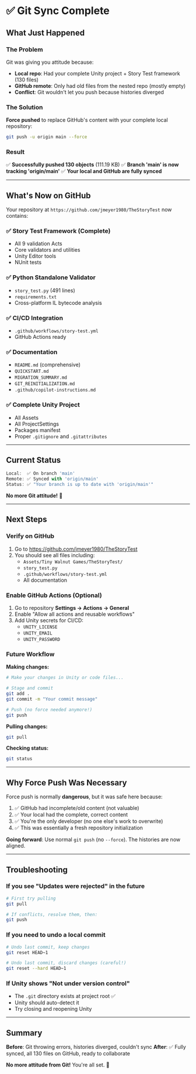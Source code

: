 # ✅ Git Sync Complete

## What Just Happened

### The Problem

Git was giving you attitude because:

- **Local repo**: Had your complete Unity project + Story Test framework (130 files)
- **GitHub remote**: Only had old files from the nested repo (mostly empty)
- **Conflict**: Git wouldn't let you push because histories diverged

### The Solution

**Force pushed** to replace GitHub's content with your complete local repository:

```bash
git push -u origin main --force
```

### Result

✅ **Successfully pushed 130 objects** (111.19 KB)
✅ **Branch 'main' is now tracking 'origin/main'**
✅ **Your local and GitHub are fully synced**

---

## What's Now on GitHub

Your repository at `https://github.com/jmeyer1980/TheStoryTest` now contains:

### ✅ Story Test Framework (Complete)

- All 9 validation Acts
- Core validators and utilities
- Unity Editor tools
- NUnit tests

### ✅ Python Standalone Validator

- `story_test.py` (491 lines)
- `requirements.txt`
- Cross-platform IL bytecode analysis

### ✅ CI/CD Integration

- `.github/workflows/story-test.yml`
- GitHub Actions ready

### ✅ Documentation

- `README.md` (comprehensive)
- `QUICKSTART.md`
- `MIGRATION_SUMMARY.md`
- `GIT_REINITIALIZATION.md`
- `.github/copilot-instructions.md`

### ✅ Complete Unity Project

- All Assets
- All ProjectSettings
- Packages manifest
- Proper `.gitignore` and `.gitattributes`

---

## Current Status

```ts
Local:  ✅ On branch 'main'
Remote: ✅ Synced with 'origin/main'
Status: ✅ "Your branch is up to date with 'origin/main'"
```

**No more Git attitude!** 🎉

---

## Next Steps

### Verify on GitHub

1. Go to <https://github.com/jmeyer1980/TheStoryTest>
2. You should see all files including:
   - `Assets/Tiny Walnut Games/TheStoryTest/`
   - `story_test.py`
   - `.github/workflows/story-test.yml`
   - All documentation

### Enable GitHub Actions (Optional)

1. Go to repository **Settings → Actions → General**
2. Enable "Allow all actions and reusable workflows"
3. Add Unity secrets for CI/CD:
   - `UNITY_LICENSE`
   - `UNITY_EMAIL`
   - `UNITY_PASSWORD`

### Future Workflow

**Making changes:**

```bash
# Make your changes in Unity or code files...

# Stage and commit
git add .
git commit -m "Your commit message"

# Push (no force needed anymore!)
git push
```

**Pulling changes:**

```bash
git pull
```

**Checking status:**

```bash
git status
```

---

## Why Force Push Was Necessary

Force push is normally **dangerous**, but it was safe here because:

1. ✅ GitHub had incomplete/old content (not valuable)
2. ✅ Your local had the complete, correct content
3. ✅ You're the only developer (no one else's work to overwrite)
4. ✅ This was essentially a fresh repository initialization

**Going forward**: Use normal `git push` (no `--force`). The histories are now aligned.

---

## Troubleshooting

### If you see "Updates were rejected" in the future

```bash
# First try pulling
git pull

# If conflicts, resolve them, then:
git push
```

### If you need to undo a local commit

```bash
# Undo last commit, keep changes
git reset HEAD~1

# Undo last commit, discard changes (careful!)
git reset --hard HEAD~1
```

### If Unity shows "Not under version control"

- The `.git` directory exists at project root ✅
- Unity should auto-detect it
- Try closing and reopening Unity

---

## Summary

**Before**: Git throwing errors, histories diverged, couldn't sync
**After**: ✅ Fully synced, all 130 files on GitHub, ready to collaborate

**No more attitude from Git!** You're all set. 🚀
